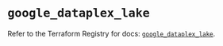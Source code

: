 # `google_dataplex_lake`

Refer to the Terraform Registry for docs: [`google_dataplex_lake`](https://registry.terraform.io/providers/hashicorp/google-beta/5.15.0/docs/resources/google_dataplex_lake).
